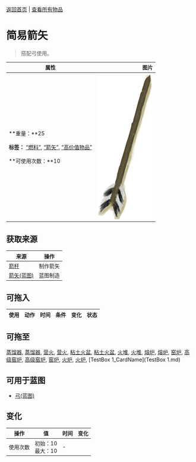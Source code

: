 [返回首页](index.md)   |  [查看所有物品](object.md)
# 简易箭矢  
> 搭配弓使用。  
  
  属性  |   图片   
 ----  |  ----:   
 **重量：**25<br><br>**标签：**	[“燃料”](tag_Fuel.md), [“箭矢”](tag_Arrow.md), [“高价值物品”](tag_Valuable.md)<br><br>**可使用次数：**10  |  ![](Sprite/Arrow.png)   
  
## 获取来源  
来源  |  操作  
----  |  ----  
[箭杆](ArrowShaft.md)  |  制作箭矢  
[箭矢(蓝图)](Bp_Arrow.md)  |  蓝图制造  
## 可拖入  
使用  |  动作  |  时间  |  条件  |  变化  |  状态  
----  |  ----  |  ----  |  ----  |  ----  |  ----  
## 可拖至  
[蒸馏器](AlembicOff.md), [蒸馏器](AlembicOn.md), [营火](Campfire.md), [营火](CampfireExtinguished.md), [粘土火盆](ClayFirePit.md), [粘土火盆](ClayFirePitExtinguished.md), [火堆](Fire.md), [火堆](FireExtinguished.md), [熔炉](Forge.md), [熔炉](ForgeExtinguished.md), [窑炉](Kiln.md), [高级窑炉](KilnAdvanced.md), [高级窑炉](KilnAdvancedExtinguished.md), [窑炉](KilnExtinguished.md), [火炉](Stove.md), [火炉](StoveExtinguished.md), [TestBox 1_CardName](TestBox 1.md)  
## 可用于蓝图  
- [弓(蓝图)](Bp_Bow.md)  
  
  
## 变化  
操作  |  值  |  时间  |  变化  
----  |  ----  |  ----  |  ----  
使用次数  |  初始：10<br>最大：10  |  -  |    
